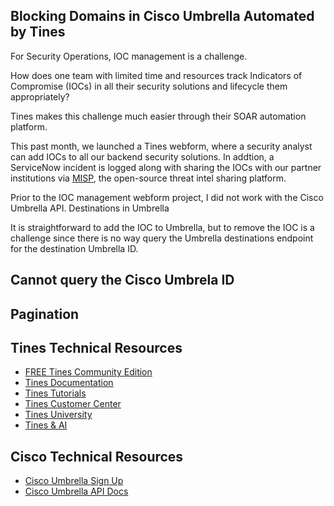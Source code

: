 ## Blocking Domains in Cisco Umbrella Automated by Tines
For Security Operations, IOC management is a challenge.  

How does one team with limited time and resources track Indicators of Compromise (IOCs) in all their security solutions and lifecycle them appropriately?  

Tines makes this challenge much easier through their SOAR automation platform.

This past month, we launched a Tines webform, where a security analyst can add IOCs to all our backend security solutions.  In addtion, a ServiceNow incident is logged along with sharing the IOCs with our partner institutions via [MISP](https://github.com/MISP/MISP), the open-source threat intel sharing platform.

Prior to the IOC management webform project, I did not work with the Cisco Umbrella API. 
Destinations in Umbrella

It is straightforward to add the IOC to Umbrella, but to remove the IOC is a challenge since there is no way query the Umbrella destinations endpoint for the destination Umbrella ID.

## Cannot query the Cisco Umbrela ID

## Pagination





## Tines Technical Resources
- [FREE Tines Community Edition](https://www.tines.com/pricing/)
- [Tines Documentation](https://www.tines.com/docs/quickstart/)
- [Tines Tutorials](https://www.tines.com/customer-center/#tutorials)
- [Tines Customer Center](https://www.tines.com/customer-center/)
- [Tines University](https://www.tines.com/university/)
- [Tines & AI](https://www.tines.com/product/ai/)

## Cisco Technical Resources
- [Cisco Umbrella Sign Up](https://signup.umbrella.com/)
- [Cisco Umbrella API Docs](https://developer.cisco.com/docs/cloud-security/getting-started/)